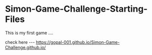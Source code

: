 # Simon-Game-Challenge-Starting-Files
This is my first game ....

check here ---  https://gopal-001.github.io/Simon-Game-Challenge.github.io/
